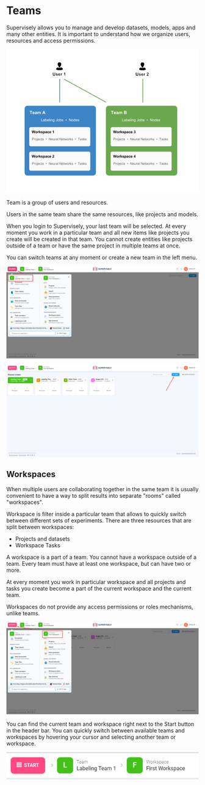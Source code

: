 # Teams

Supervisely allows you to manage and develop datasets, models, apps and many other entities.
It is important to understand how we organize users, resources and access permissions.

![](teams-diagramm.png)

Team is a group of users and resources.

Users in the same team share the same resources, like projects and models.

When you login to Supervisely, your last team will be selected. At every moment you work in a particular team and all new items like projects you create will be created in that team. You cannot create entities like projects outside of a team or have the same project in multiple teams at once. 

You can switch teams at any moment or create a new team in the left menu.

![](teams.png)

![](teams2.png)

## Workspaces

When multiple users are collaborating together in the same team it is usually convenient to have a way to split results into separate "rooms" called "workspaces".

Workspace is filter inside a particular team that allows to quickly switch between different sets of experiments. There are three resources that are split between workspaces:

- Projects and datasets
- Workspace Tasks


A workspace is a part of a team. You cannot have a workspace outside of a team. Every team must have at least one workspace, but can have two or more. 

At every moment you work in particular workspace and all projects and tasks you create become a part of the current workspace and the current team.

Workspaces do not provide any access permissions or roles mechanisms, unlike teams. 

![](workspaces.png)


You can find the current team and workspace right next to the Start button in the header bar. You can quickly switch between available teams and workspaces by hovering your cursor and selecting another team or workspace.

![](switch-team-workspace.png)